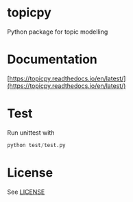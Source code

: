 # topicpy
Python package for topic modelling

# Documentation
[https://topicpy.readthedocs.io/en/latest/](https://topicpy.readthedocs.io/en/latest/)

# Test
Run unittest with

``` python
python test/test.py
```

# License
See [LICENSE](LICENSE)
